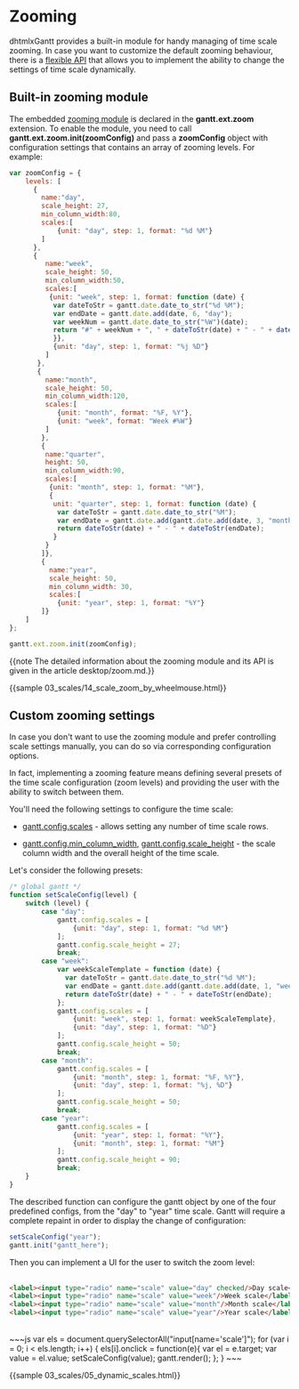 Zooming
==============

dhtmlxGantt provides a built-in module for handy managing of time scale zooming. In case you want to customize the default zooming behaviour, there is a [flexible API](desktop/zoom.md) that allows you to implement the ability to change the settings of time scale dynamically.

Built-in zooming module
-------------------

The embedded [zooming module](desktop/zoom.md) is declared in the **gantt.ext.zoom** extension. To enable the module, you need to call **gantt.ext.zoom.init(zoomConfig)** and pass 
a **zoomConfig** object with configuration settings that contains an array of zooming levels. For example:

~~~js
var zoomConfig = {
	levels: [
      {
        name:"day",
        scale_height: 27,
        min_column_width:80,
        scales:[
        	{unit: "day", step: 1, format: "%d %M"}
        ]
      },
      {
         name:"week",
         scale_height: 50,
         min_column_width:50,
         scales:[
          {unit: "week", step: 1, format: function (date) {
           var dateToStr = gantt.date.date_to_str("%d %M");
           var endDate = gantt.date.add(date, 6, "day");
           var weekNum = gantt.date.date_to_str("%W")(date);
           return "#" + weekNum + ", " + dateToStr(date) + " - " + dateToStr(endDate);
           }},
           {unit: "day", step: 1, format: "%j %D"}
         ]
       },
       {
         name:"month",
         scale_height: 50,
         min_column_width:120,
         scales:[
         	{unit: "month", format: "%F, %Y"},
         	{unit: "week", format: "Week #%W"}
         ]
        },
        {
         name:"quarter",
         height: 50,
         min_column_width:90,
         scales:[
          {unit: "month", step: 1, format: "%M"},
          {
           unit: "quarter", step: 1, format: function (date) {
            var dateToStr = gantt.date.date_to_str("%M");
            var endDate = gantt.date.add(gantt.date.add(date, 3, "month"), -1, "day");
            return dateToStr(date) + " - " + dateToStr(endDate);
           }
         }
  	    ]},
        {
          name:"year",
          scale_height: 50,
          min_column_width: 30,
          scales:[
          	{unit: "year", step: 1, format: "%Y"}
        ]}
    ]
};

gantt.ext.zoom.init(zoomConfig);
~~~

{{note The detailed information about the zooming module and its API is given in the article desktop/zoom.md.}}

{{sample 03_scales/14_scale_zoom_by_wheelmouse.html}}

Custom zooming settings
----------------------

In case you don't want to use the zooming module and prefer controlling scale settings manually, you can do so via corresponding configuration options.

In fact, implementing a zooming feature means defining several presets of the time scale configuration (zoom levels) and providing the user with the ability to switch between them.

You'll need the following settings to configure the time scale:

- [gantt.config.scales](api/gantt_scales_config.md) - allows setting any number of time scale rows.

- [gantt.config.min_column_width](api/gantt_min_column_width_config.md), [gantt.config.scale_height](api/gantt_scale_height_config.md) - the scale column width and the overall height of the time scale.

Let's consider the following presets:

~~~js
/* global gantt */
function setScaleConfig(level) {
    switch (level) {
        case "day":
			gantt.config.scales = [
  				{unit: "day", step: 1, format: "%d %M"}
            ];
			gantt.config.scale_height = 27;
            break;
        case "week":
            var weekScaleTemplate = function (date) {
              var dateToStr = gantt.date.date_to_str("%d %M");
              var endDate = gantt.date.add(gantt.date.add(date, 1, "week"), -1, "day");
              return dateToStr(date) + " - " + dateToStr(endDate);
            };
 			gantt.config.scales = [
				{unit: "week", step: 1, format: weekScaleTemplate},
				{unit: "day", step: 1, format: "%D"}
            ];
			gantt.config.scale_height = 50;
            break;
        case "month":
 			gantt.config.scales = [
				{unit: "month", step: 1, format: "%F, %Y"},
				{unit: "day", step: 1, format: "%j, %D"}
            ];
			gantt.config.scale_height = 50;
            break;
        case "year":
			gantt.config.scales = [
				{unit: "year", step: 1, format: "%Y"},
				{unit: "month", step: 1, format: "%M"}
            ];
            gantt.config.scale_height = 90;
            break;
    }
}
~~~


The described function can configure the gantt object by one of the four predefined configs, from the "day" to "year" time scale.
Gantt will require a complete repaint in order to display the change of configuration:

~~~js
setScaleConfig("year");
gantt.init("gantt_here");
~~~


Then you can implement a UI for the user to switch the zoom level:<br><br>

~~~html
<label><input type="radio" name="scale" value="day" checked/>Day scale</label>
<label><input type="radio" name="scale" value="week"/>Week scale</label>
<label><input type="radio" name="scale" value="month"/>Month scale</label>
<label><input type="radio" name="scale" value="year"/>Year scale</label> 
~~~

<br>
~~~js
var els = document.querySelectorAll("input[name='scale']");
for (var i = 0; i < els.length; i++) {
    els[i].onclick = function(e){
        var el = e.target;
        var value = el.value;
        setScaleConfig(value);
        gantt.render();
    };
}
~~~


{{sample 03_scales/05_dynamic_scales.html}}


